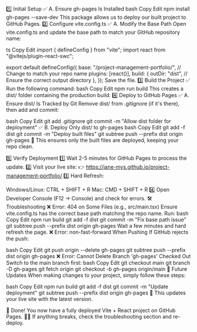 
1️⃣ Initial Setup
✅ A. Ensure gh-pages Is Installed
bash
Copy
Edit
npm install gh-pages --save-dev
This package allows us to deploy our built project to GitHub Pages.
2️⃣ Configure vite.config.ts
✅ A. Modify the Base Path
Open vite.config.ts and update the base path to match your GitHub repository name:

ts
Copy
Edit
import { defineConfig } from "vite";
import react from "@vitejs/plugin-react-swc";

export default defineConfig({
  base: "/project-management-portfolio/", // Change to match your repo name
  plugins: [react()],
  build: {
    outDir: "dist", // Ensure the correct output directory
  },
});
Save the file.
3️⃣ Build the Project
✅ Run the following command:
bash
Copy
Edit
npm run build
This creates a dist/ folder containing the production build.
4️⃣ Deploy to GitHub Pages
✅ A. Ensure dist/ Is Tracked by Git
Remove dist/ from .gitignore (if it's there), then add and commit:

bash
Copy
Edit
git add .gitignore
git commit -m "Allow dist folder for deployment"
✅ B. Deploy Only dist/ to gh-pages
bash
Copy
Edit
git add -f dist
git commit -m "Deploy built files"
git subtree push --prefix dist origin gh-pages
🚀 This ensures only the built files are deployed, keeping your repo clean.

5️⃣ Verify Deployment
1️⃣ Wait 2-5 minutes for GitHub Pages to process the update.
2️⃣ Visit your live site:
👉 https://jane-mys.github.io/project-management-portfolio/
3️⃣ Hard Refresh:

Windows/Linux: CTRL + SHIFT + R
Mac: CMD + SHIFT + R
4️⃣ Open Developer Console (F12 → Console) and check for errors.
🛠️ Troubleshooting
❌ Error: 404 on Some Files (e.g., src/main.tsx)
Ensure vite.config.ts has the correct base path matching the repo name.
Run:
bash
Copy
Edit
npm run build
git add -f dist
git commit -m "Fix base path issue"
git subtree push --prefix dist origin gh-pages
Wait a few minutes and hard refresh the page.
❌ Error: non-fast-forward When Pushing
If GitHub rejects the push:

bash
Copy
Edit
git push origin --delete gh-pages
git subtree push --prefix dist origin gh-pages
❌ Error: Cannot Delete Branch 'gh-pages' Checked Out
Switch to the main branch first:
bash
Copy
Edit
git checkout main
git branch -D gh-pages
git fetch origin
git checkout -b gh-pages origin/main
📌 Future Updates
When making changes to your project, simply follow these steps:

bash
Copy
Edit
npm run build
git add -f dist
git commit -m "Update deployment"
git subtree push --prefix dist origin gh-pages
🚀 This updates your live site with the latest version.

🎉 Done!
You now have a fully deployed Vite + React project on GitHub Pages. 🚀🎉
If anything breaks, check the troubleshooting section and re-deploy.
